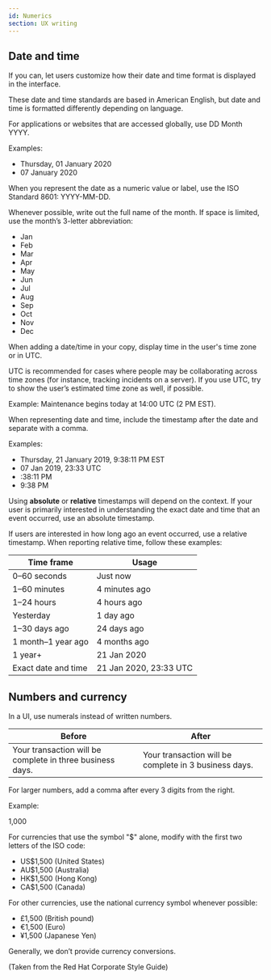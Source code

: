 ```yaml
---
id: Numerics
section: UX writing
---
```


## Date and time
If you can, let users customize how their date and time format is displayed in the interface.  

These date and time standards are based in American English, but date and time is formatted differently depending on language.

For applications or websites that are accessed globally, use DD Month YYYY.

Examples:
- Thursday, 01 January 2020
- 07 January 2020

When you represent the date as a numeric value or label, use the ISO Standard 8601: YYYY-MM-DD.

Whenever possible, write out the full name of the month. If space is limited, use the month’s  3-letter abbreviation:

- Jan
- Feb
- Mar
- Apr
- May
- Jun
- Jul
- Aug
- Sep
- Oct
- Nov
- Dec

When adding a date/time in your copy, display time in the user's time zone or in UTC. 

UTC is recommended for cases where people may be collaborating across time zones (for instance, tracking incidents on a server). If you use UTC, try to show the user’s estimated time zone as well, if possible.

Example:
Maintenance begins today at 14:00 UTC (2 PM EST).

When representing date and time, include the timestamp after the date and separate with a comma.

Examples:
- Thursday, 21 January 2019, 9:38:11 PM EST
- 07 Jan 2019, 23:33 UTC
- :38:11 PM
- 9:38 PM

Using **absolute** or **relative** timestamps will depend on the context. If your user is primarily interested in understanding the exact date and time that an event occurred, use an absolute timestamp.

If users are interested in how long ago an event occurred, use a relative timestamp. When reporting relative time, follow these examples:

<div class="ws-content-table">

| **Time frame**      | **Usage**              |
|---------------------|------------------------|
| 0–60 seconds        | Just now               |
| 1–60 minutes        | 4 minutes ago          |
| 1–24 hours          | 4 hours ago            |
| Yesterday           | 1 day ago              |
| 1–30 days ago       | 24 days ago            |
| 1 month–1 year ago  | 4 months ago           |
| 1 year+             | 21 Jan 2020            |
| Exact date and time | 21 Jan 2020, 23:33 UTC |

</div>

## Numbers and currency
In a UI, use numerals instead of written numbers. 

<div class="ws-content-table">

|**Before**  | **After** |
|------------|-----------|
| Your transaction will be complete in three business days. | Your transaction will be complete in 3 business days. |

</div>

For larger numbers, add a comma after every 3 digits from the right. 

Example: 

1,000

For currencies that use the symbol "$" alone, modify with the first two letters of the ISO code:
- US$1,500 (United States)
- AU$1,500 (Australia)
- HK$1,500 (Hong Kong)
- CA$1,500 (Canada)

For other currencies, use the national currency symbol whenever possible:
- £1,500 (British pound)
- €1,500 (Euro)
- ¥1,500 (Japanese Yen)

Generally, we don’t provide currency conversions. 

(Taken from the Red Hat Corporate Style Guide)
